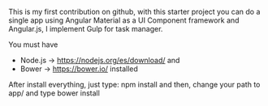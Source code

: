 This is my first contribution on github, with this starter project you can do a single app using Angular Material as a UI Component framework and Angular.js, 
I implement Gulp for task manager. 

You must have 
- Node.js -> https://nodejs.org/es/download/  and 
- Bower -> https://bower.io/ installed

After install everything, just type: 
npm install 
and then, change your path to app/ and type bower install
